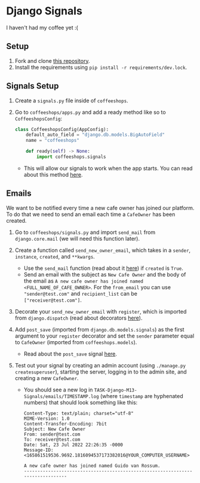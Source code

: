 # Django Signals

I haven't had my coffee yet :(

## Setup

1. Fork and clone [this repository](https://github.com/JoinCODED/TASK-Django-M13-Signals).
2. Install the requirements using `pip install -r requirements/dev.lock`.

## Signals Setup

1. Create a `signals.py` file inside of `coffeeshops`.
2. Go to `coffeeshops/apps.py` and add a ready method like so to `CoffeeshopsConfig`:

   ```python
   class CoffeeshopsConfig(AppConfig):
       default_auto_field = "django.db.models.BigAutoField"
       name = "coffeeshops"

       def ready(self) -> None:
           import coffeeshops.signals
   ```

   - This will allow our signals to work when the app starts. You can read about this method [here](https://docs.djangoproject.com/en/4.0/ref/applications/#django.apps.AppConfig.ready).

## Emails

We want to be notified every time a new cafe owner has joined our platform. To do that we need to send an email each time a `CafeOwner` has been created.

1. Go to `coffeeshops/signals.py` and import `send_mail` from `django.core.mail` (we will need this function later).
2. Create a function called `send_new_owner_email`, which takes in a `sender`, `instance`, `created`, and `**kwargs`.
   - Use the `send_mail` function (read about it [here](https://docs.djangoproject.com/en/4.0/topics/email/#quick-example)) if `created` is `True`.
   - Send an email with the subject as `New Cafe Owner` and the body of the email as `A new cafe owner has joined named <FULL_NAME_OF_CAFE_OWNER>`. For the `from_email` you can use `"sender@test.com"` and `recipient_list` can be `["receiver@test.com"]`.
3. Decorate your `send_new_owner_email` with `register`, which is imported from `django.dispatch` (read about decorators [here](https://www.programiz.com/python-programming/decorator)).
4. Add `post_save` (imported from `django.db.models.signals`) as the first argument to your `register` decorator and set the `sender` parameter equal to `CafeOwner` (imported from `coffeeshops.models`).
   - Read about the `post_save` signal [here](https://docs.djangoproject.com/en/4.0/ref/signals/#django.db.models.signals.post_save).
5. Test out your signal by creating an admin account (using `./manage.py createsuperuser`), starting the server, logging in to the admin site, and creating a new `CafeOwner`.

   - You should see a new log in `TASK-Django-M13-Signals/emails/TIMESTAMP.log` (where `timestamp` are hyphenated numbers) that should look something like this:

     ```text
     Content-Type: text/plain; charset="utf-8"
     MIME-Version: 1.0
     Content-Transfer-Encoding: 7bit
     Subject: New Cafe Owner
     From: sender@test.com
     To: receiver@test.com
     Date: Sat, 23 Jul 2022 22:26:35 -0000
     Message-ID: <165861519536.9692.1816094537173382016@YOUR_COMPUTER_USERNAME>

     A new cafe owner has joined named Guido van Rossum.
     -------------------------------------------------------------------------------
     ```
